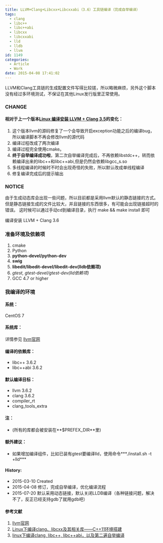 ```yaml
---
title: LLVM+Clang+Libcxx+Libcxxabi（3.6）工具链编译（完成自举编译）
tags:
  - clang
  - libc++
  - libc++abi
  - libcxx
  - libcxxabi
  - lld
  - lldb
  - llvm
id: 1149
categories:
  - Article
  - Work
date: 2015-04-08 17:41:02
---
```


LLVM和Clang工具链的生成配置文件写得比较搓，所以略微麻烦，另外这个脚本没有经过多环境测试，不保证在其他Linux发行版里正常使用。

### CHANGE

#### 相对于上一个版本[Linux 编译安装 LLVM + Clang 3.5](../3.5)的变化：

1. 这个版本llvm的源码修复了一个会导致开启exception功能之后的编译bug，所以编译脚本不再会修改llvm的源代码
2. 编译过程改成了两次编译
3. 编译过程完全使用cmake。
4. **终于自举编译成功啦**，第二次自举编译完成后，不再依赖libstdc++，转而依赖编译出来的libc++和libc++abi,但是仍然会依赖libgcc_s.so
5. 多线程编译的时候时不时会出现奇怪的失败，所以默认改成单线程编译
6. 修复编译完成后的提示输出

### NOTICE

由于生成动态库会出现一些问题，所以目前都是采用llvm默认的静态链接的方式。但是静态链接生成的文件比较大，并且链接的东西很多，有可能会出现链接超时的错误。
这时候可以通过手动cd到编译目录，执行 make && make install 即可

编译安装 LLVM + Clang 3.6
### 准备环境及依赖项

1. cmake
2. Python
3. **python-devel/python-dev**
4. **swig**
5. **libedit/libedit-devel/libedit-dev(lldb依赖项)**
6. *gtest, gtest-devel/gtest-dev(lld依赖项)*
7. GCC 4.7 or higher

### 我编译的环境
#### 系统：
CentOS 7

#### 系统库：
详情参见 [llvm官网](http://llvm.org/)

#### 编译的依赖库：
+ libc++ 3.6.2
+ libc++abi 3.6.2


#### 默认编译目标：
+ llvm 3.6.2
+ clang 3.6.2
+ compiler_rt 
+ clang_tools_extra

#### 注：
+ (所有的库都会被安装在**$PREFEX_DIR**里)

#### 额外建议：
+ 如果增加编译组件，比如已装有gtest要编译lld，使用命令***./install.sh -t +lld*** 

#### History:
+ 2015-03-10     Created
+ 2015-04-08     修订，完成自举编译，优化编译流程
+ 2015-07-20     默认采用动态链接，默认关闭LLDB编译（各种链接问题，解决不了，反正已经支持gdb了就用gdb吧）


#### 参考文献
1. [llvm官网](http://llvm.org/)
2. [Linux下编译clang、libcxx及其相关库——C++11环境搭建](http://www.cnblogs.com/soaliap/archive/2012/07/23/2605278.html)
3. [linux下编译clang, libc++, libc++abi，以及第二遍自举编译 ](http://blog.csdn.net/heartszhang/article/details/17652461)


